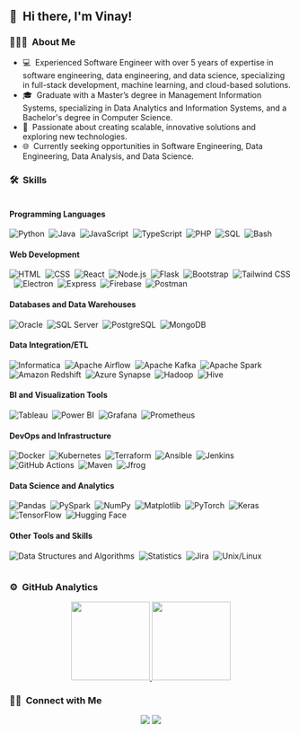 ## 👋  &nbsp;Hi there, I'm Vinay! 
 

### 👨🏻‍💻 &nbsp;About Me

- 💻 &nbsp;Experienced Software Engineer with over 5 years of expertise in software engineering, data engineering, and data science, specializing in full-stack development, machine learning, and cloud-based solutions.
- 🎓 &nbsp;Graduate with a Master’s degree in Management Information Systems, specializing in Data Analytics and Information Systems, and a Bachelor's degree in Computer Science.
- 🌱 &nbsp;Passionate about creating scalable, innovative solutions and exploring new technologies.
- 🌐 &nbsp;Currently seeking opportunities in Software Engineering, Data Engineering, Data Analysis, and Data Science.

### 🛠 &nbsp;Skills

<div style="display: flex;">

<div style="flex: 1;">

#### Programming Languages
![Python](https://img.shields.io/badge/-Python-333333?style=flat&logo=python)&nbsp;
![Java](https://img.shields.io/badge/-Java-333333?style=flat&logo=openjdk&logoColor=FFA518)&nbsp;
![JavaScript](https://img.shields.io/badge/-JavaScript-333333?style=flat&logo=javascript)&nbsp;
![TypeScript](https://img.shields.io/badge/-TypeScript-333333?style=flat&logo=typescript)&nbsp;
![PHP](https://img.shields.io/badge/-PHP-333333?style=flat&logo=php&logoColor=777BB4)&nbsp;
![SQL](https://img.shields.io/badge/-SQL-333333?style=flat&logo=postgresql)&nbsp;
![Bash](https://img.shields.io/badge/-Bash-333333?style=flat&logo=gnu-bash)&nbsp;

#### Web Development
![HTML](https://img.shields.io/badge/-HTML-333333?style=flat&logo=HTML5)&nbsp;
![CSS](https://img.shields.io/badge/-CSS-333333?style=flat&logo=CSS3&logoColor=1572B6)&nbsp;
![React](https://img.shields.io/badge/-React-333333?style=flat&logo=react)&nbsp;
![Node.js](https://img.shields.io/badge/-Node.js-333333?style=flat&logo=node.js&logoColor=339933)&nbsp;
![Flask](https://img.shields.io/badge/-Flask-333333?style=flat&logo=flask&logoColor=white)&nbsp;
![Bootstrap](https://img.shields.io/badge/-Bootstrap-333333?style=flat&logo=bootstrap&logoColor=563D7C)&nbsp;
![Tailwind CSS](https://img.shields.io/badge/-Tailwind_CSS-333333?style=flat&logo=tailwind-css)&nbsp;
![Electron](https://img.shields.io/badge/-Electron-333333?style=flat&logo=electron&logoColor=47848f)&nbsp;
![Express](https://img.shields.io/badge/-Express-333333?style=flat&logo=express&logoColor=000000)&nbsp;
![Firebase](https://img.shields.io/badge/-Firebase-333333?style=flat&logo=firebase&logoColor=FFCA28)&nbsp;
![Postman](https://img.shields.io/badge/-Postman-333333?style=flat&logo=postman&logoColor=FF6C37)&nbsp;

#### Databases and Data Warehouses
![Oracle](https://img.shields.io/badge/-Oracle-333333?style=flat&logo=oracle&logoColor=red)&nbsp;
![SQL Server](https://img.shields.io/badge/-SQL%20Server-333333?style=flat&logo=microsoft-sql-server&logoColor=white)&nbsp;
![PostgreSQL](https://img.shields.io/badge/-PostgreSQL-333333?style=flat&logo=PostgreSQL)&nbsp;
![MongoDB](https://img.shields.io/badge/-MongoDB-333333?style=flat&logo=MongoDB)&nbsp;

#### Data Integration/ETL
![Informatica](https://img.shields.io/badge/-Informatica-333333?style=flat&logo=informaticacloud&logoColor=white)&nbsp;
![Apache Airflow](https://img.shields.io/badge/-Apache_Airflow-333333?style=flat&logo=apache-airflow)&nbsp;
![Apache Kafka](https://img.shields.io/badge/-Apache_Kafka-333333?style=flat&logo=apache-kafka)&nbsp;
![Apache Spark](https://img.shields.io/badge/-Apache_Spark-333333?style=flat&logo=apache-spark)&nbsp;
![Amazon Redshift](https://img.shields.io/badge/-Amazon_Redshift-333333?style=flat&logo=amazon-aws&logoColor=FF9900)&nbsp;
![Azure Synapse](https://img.shields.io/badge/-Azure_Synapse-333333?style=flat&logo=microsoft-azure&logoColor=0078D4)&nbsp;
![Hadoop](https://img.shields.io/badge/-Hadoop-333333?style=flat&logo=hadoop&logoColor=FFAB00)&nbsp;
![Hive](https://img.shields.io/badge/-Hive-333333?style=flat&logo=apache-hive&logoColor=yellow)&nbsp;

#### BI and Visualization Tools
![Tableau](https://img.shields.io/badge/-Tableau-333333?style=flat&logo=tableau)&nbsp;
![Power BI](https://img.shields.io/badge/-Power%20BI-333333?style=flat&logo=power-bi)&nbsp;
![Grafana](https://img.shields.io/badge/-Grafana-333333?style=flat&logo=grafana)&nbsp;
![Prometheus](https://img.shields.io/badge/-Prometheus-333333?style=flat&logo=prometheus)&nbsp;

#### DevOps and Infrastructure
![Docker](https://img.shields.io/badge/-Docker-333333?style=flat&logo=docker)&nbsp;
![Kubernetes](https://img.shields.io/badge/-Kubernetes-333333?style=flat&logo=kubernetes)&nbsp;
![Terraform](https://img.shields.io/badge/-Terraform-333333?style=flat&logo=terraform)&nbsp;
![Ansible](https://img.shields.io/badge/-Ansible-333333?style=flat&logo=ansible)&nbsp;
![Jenkins](https://img.shields.io/badge/-Jenkins-333333?style=flat&logo=jenkins)&nbsp;
![GitHub Actions](https://img.shields.io/badge/-GitHub_Actions-333333?style=flat&logo=github-actions)&nbsp;
![Maven](https://img.shields.io/badge/-Maven-333333?style=flat&logo=apache-maven)&nbsp;
![Jfrog](https://img.shields.io/badge/-Jfrog-333333?style=flat&logo=jfrog)&nbsp;

#### Data Science and Analytics
![Pandas](https://img.shields.io/badge/-Pandas-333333?style=flat&logo=pandas)&nbsp;
![PySpark](https://img.shields.io/badge/-PySpark-333333?style=flat&logo=apache-spark&logoColor=orange)&nbsp;
![NumPy](https://img.shields.io/badge/-NumPy-333333?style=flat&logo=numpy)&nbsp;
![Matplotlib](https://img.shields.io/badge/-Matplotlib-333333?style=flat&logo=matplotlib)&nbsp;
![PyTorch](https://img.shields.io/badge/-PyTorch-333333?style=flat&logo=pytorch)&nbsp;
![Keras](https://img.shields.io/badge/-Keras-333333?style=flat&logo=keras)&nbsp;
![TensorFlow](https://img.shields.io/badge/-TensorFlow-333333?style=flat&logo=tensorflow)&nbsp;
![Hugging Face](https://img.shields.io/badge/-Hugging%20Face-333333?style=flat&logo=hugging-face)&nbsp;

#### Other Tools and Skills
![Data Structures and Algorithms](https://img.shields.io/badge/-Data%20Structures%20and%20Algorithms-333333?style=flat)&nbsp;
![Statistics](https://img.shields.io/badge/-Statistics-333333?style=flat)&nbsp;
![Jira](https://img.shields.io/badge/-Jira-333333?style=flat&logo=jira)&nbsp;
![Unix/Linux](https://img.shields.io/badge/-Unix/Linux-333333?style=flat&logo=linux)&nbsp;

</div>

<!--
![Angular](https://img.shields.io/badge/-Angular-333333?style=flat&logo=angular)&nbsp;
![Spring Boot](https://img.shields.io/badge/-Spring_Boot-333333?style=flat&logo=spring-boot&logoColor=6DB33F)&nbsp;

-->

</div>

### ⚙️ &nbsp;GitHub Analytics

<p align="center">
<a href="https://github.com/svinayachanta">
  <img height="140em" src="https://github-readme-stats-eight-theta.vercel.app/api?username=svinayachanta&show_icons=true&theme=dracula&include_all_commits=true&count_private=true" />
  <img height="140em" src="https://github-readme-stats-eight-theta.vercel.app/api/top-langs/?username=svinayachanta&layout=compact&exclude_lang=java+r&theme=vue-dark" />
</a>
</p>

### 🤝🏻 &nbsp;Connect with Me

<p align="center">
<a href="https://www.linkedin.com/in/svinayachanta"><img src="https://img.shields.io/badge/-SVinayAchanta-0077B5?style=flat-square&logo=Linkedin&logoColor=white"/></a>
<a href="mailto:svinayachanta@gmail.com"><img src="https://img.shields.io/badge/-Email Me-D14836?style=flat-square&logo=Gmail&logoColor=white"/></a>
</p>
